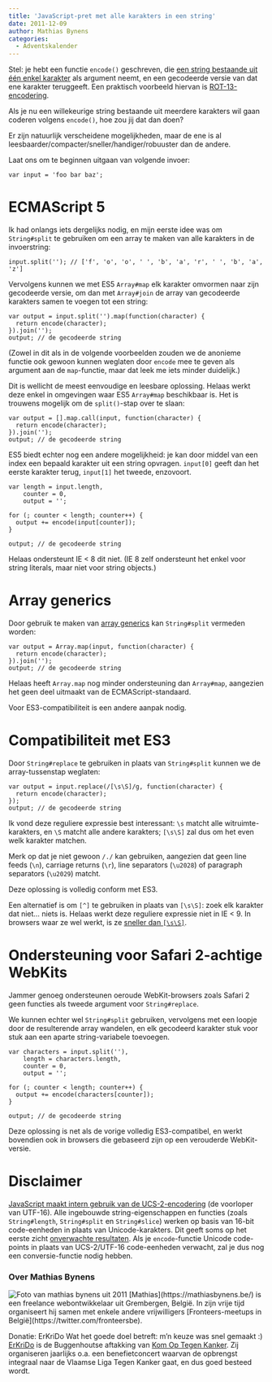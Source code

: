 ```yaml
---
title: 'JavaScript-pret met alle karakters in een string'
date: 2011-12-09
author: Mathias Bynens
categories:
  - Adventskalender
---
```


Stel: je hebt een functie `encode()` geschreven, die [een string bestaande uit één enkel karakter](http://www.flickr.com/photos/24374884@N08/6346609079/) als argument neemt, en een gecodeerde versie van dat ene karakter teruggeeft. Een praktisch voorbeeld hiervan is [ROT-13-encodering](http://en.wikipedia.org/wiki/ROT13).

Als je nu een willekeurige string bestaande uit meerdere karakters wil gaan coderen volgens `encode()`, hoe zou jij dat dan doen?

Er zijn natuurlijk verscheidene mogelijkheden, maar de ene is al leesbaarder/compacter/sneller/handiger/robuuster dan de andere.

Laat ons om te beginnen uitgaan van volgende invoer:

```
var input = 'foo bar baz';
```

# ECMAScript 5

Ik had onlangs iets dergelijks nodig, en mijn eerste idee was om `String#split` te gebruiken om een array te maken van alle karakters in de invoerstring:

```
input.split(''); // ['f', 'o', 'o', ' ', 'b', 'a', 'r', ' ', 'b', 'a', 'z']
```

Vervolgens kunnen we met ES5 `Array#map` elk karakter omvormen naar zijn gecodeerde versie, om dan met `Array#join` de array van gecodeerde karakters samen te voegen tot een string:

```
var output = input.split('').map(function(character) {
  return encode(character);
}).join('');
output; // de gecodeerde string
```

(Zowel in dit als in de volgende voorbeelden zouden we de anonieme functie ook gewoon kunnen weglaten door `encode` mee te geven als argument aan de `map`-functie, maar dat leek me iets minder duidelijk.)

Dit is wellicht de meest eenvoudige en leesbare oplossing. Helaas werkt deze enkel in omgevingen waar ES5 `Array#map` beschikbaar is. Het is trouwens mogelijk om de `split()`-stap over te slaan:

```
var output = [].map.call(input, function(character) {
  return encode(character);
}).join('');
output; // de gecodeerde string
```

ES5 biedt echter nog een andere mogelijkheid: je kan door middel van een index een bepaald karakter uit een string opvragen. `input[0]` geeft dan het eerste karakter terug, `input[1]` het tweede, enzovoort.

```
var length = input.length,
    counter = 0,
    output = '';

for (; counter < length; counter++) {
  output += encode(input[counter]);
}

output; // de gecodeerde string
```

Helaas ondersteunt IE < 8 dit niet. (IE 8 zelf ondersteunt het enkel voor string literals, maar niet voor string objects.)

# Array generics

Door gebruik te maken van [array generics](https://developer.mozilla.org/en/JavaScript/New_in_JavaScript/1.6#Array_and_String_generics) kan `String#split` vermeden worden:

```
var output = Array.map(input, function(character) {
  return encode(character);
}).join('');
output; // de gecodeerde string
```

Helaas heeft `Array.map` nog minder ondersteuning dan `Array#map`, aangezien het geen deel uitmaakt van de ECMAScript-standaard.

Voor ES3-compatibiliteit is een andere aanpak nodig.

# Compatibiliteit met ES3

Door `String#replace` te gebruiken in plaats van `String#split` kunnen we de array-tussenstap weglaten:

```
var output = input.replace(/[\s\S]/g, function(character) {
  return encode(character);
});
output; // de gecodeerde string
```

Ik vond deze reguliere expressie best interessant: `\s` matcht alle witruimte-karakters, en `\S` matcht alle andere karakters; `[\s\S]` zal dus om het even welk karakter matchen.

Merk op dat je niet gewoon `/./` kan gebruiken, aangezien dat geen line feeds (`\n`), carriage returns (`\r`), line separators (`\u2028`) of paragraph separators (`\u2029`) matcht.

Deze oplossing is volledig conform met ES3.

Een alternatief is om `[^]` te gebruiken in plaats van `[\s\S]`: zoek elk karakter dat niet… niets is. Helaas werkt deze reguliere expressie niet in IE < 9. In browsers waar ze wel werkt, is ze [sneller dan `[\s\S]`](http://jsperf.com/match-any-char-regex 'jsPerf: Match any character using regex').

# Ondersteuning voor Safari 2-achtige WebKits

Jammer genoeg ondersteunen oeroude WebKit-browsers zoals Safari 2 geen functies als tweede argument voor `String#replace`.

We kunnen echter wel `String#split` gebruiken, vervolgens met een loopje door de resulterende array wandelen, en elk gecodeerd karakter stuk voor stuk aan een aparte string-variabele toevoegen.

```
var characters = input.split(''),
    length = characters.length,
    counter = 0,
    output = '';

for (; counter < length; counter++) {
  output += encode(characters[counter]);
}

output; // de gecodeerde string
```

Deze oplossing is net als de vorige volledig ES3-compatibel, en werkt bovendien ook in browsers die gebaseerd zijn op een verouderde WebKit-versie.

# Disclaimer

[JavaScript maakt intern gebruik van de UCS-2-encodering](https://mathiasbynens.be/notes/javascript-encoding) (de voorloper van UTF-16). Alle ingebouwde string-eigenschappen en functies (zoals `String#length`, `String#split` en `String#slice`) werken op basis van 16-bit code-eenheden in plaats van Unicode-karakters. Dit geeft soms op het eerste zicht [onverwachte resultaten](https://mathiasbynens.be/notes/javascript-unicode). Als je `encode`-functie Unicode code-points in plaats van UCS-2/UTF-16 code-eenheden verwacht, zal je dus nog een conversie-functie nodig hebben.

### Over Mathias Bynens

<img src="/_img/2011/12/mathias-bynens.jpg" alt="Foto van mathias bynens uit 2011" class="floating-portrait" /> 
[Mathias](https://mathiasbynens.be/) is een freelance webontwikkelaar uit Grembergen, België. In zijn vrije tijd organiseert hij samen met enkele andere vrijwilligers [Fronteers-meetups in België](https://twitter.com/fronteersbe).

Donatie: ErKriDo
Wat het goede doel betreft: m’n keuze was snel gemaakt :) [ErKriDo](http://erkrido.blogspot.com/) is de Buggenhoutse aftakking van [Kom Op Tegen Kanker](http://www.tegenkanker.be/kom_op_tegen_kanker). Zij organiseren jaarlijks o.a. een benefietconcert waarvan de opbrengst integraal naar de Vlaamse Liga Tegen Kanker gaat, en dus goed besteed wordt.
